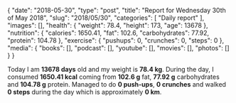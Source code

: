{
    "date": "2018-05-30",
    "type": "post",
    "title": "Report for Wednesday 30th of May 2018",
    "slug": "2018\/05\/30",
    "categories": [
        "Daily report"
    ],
    "images": [],
    "health": {
        "weight": 78.4,
        "height": 173,
        "age": 13678
    },
    "nutrition": {
        "calories": 1650.41,
        "fat": 102.6,
        "carbohydrates": 77.92,
        "protein": 104.78
    },
    "exercise": {
        "pushups": 0,
        "crunches": 0,
        "steps": 0
    },
    "media": {
        "books": [],
        "podcast": [],
        "youtube": [],
        "movies": [],
        "photos": []
    }
}

Today I am <strong>13678 days</strong> old and my weight is <strong>78.4 kg</strong>. During the day, I consumed <strong>1650.41 kcal</strong> coming from <strong>102.6 g</strong> fat, <strong>77.92 g</strong> carbohydrates and <strong>104.78 g</strong> protein. Managed to do <strong>0 push-ups</strong>, <strong>0 crunches</strong> and walked <strong>0 steps</strong> during the day which is approximately <strong>0 km</strong>.